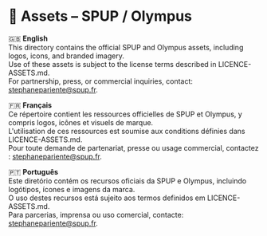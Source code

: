 # 📂 Assets – SPUP / Olympus

🇬🇧 **English**  
This directory contains the official SPUP and Olympus assets, including logos, icons, and branded imagery.  
Use of these assets is subject to the license terms described in LICENCE-ASSETS.md.  
For partnership, press, or commercial inquiries, contact: stephanepariente@spup.fr.

🇫🇷 **Français**  
Ce répertoire contient les ressources officielles de SPUP et Olympus, y compris logos, icônes et visuels de marque.  
L'utilisation de ces ressources est soumise aux conditions définies dans LICENCE-ASSETS.md.  
Pour toute demande de partenariat, presse ou usage commercial, contactez : stephanepariente@spup.fr.

🇵🇹 **Português**  
Este diretório contém os recursos oficiais da SPUP e Olympus, incluindo logótipos, ícones e imagens da marca.  
O uso destes recursos está sujeito aos termos definidos em LICENCE-ASSETS.md.  
Para parcerias, imprensa ou uso comercial, contacte: stephanepariente@spup.fr.